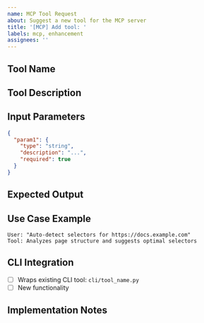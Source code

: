 ```yaml
---
name: MCP Tool Request
about: Suggest a new tool for the MCP server
title: '[MCP] Add tool: '
labels: mcp, enhancement
assignees: ''
---
```


## Tool Name
<!-- e.g., auto_detect_selectors -->

## Tool Description
<!-- What does this tool do? -->

## Input Parameters
```json
{
  "param1": {
    "type": "string",
    "description": "...",
    "required": true
  }
}
```

## Expected Output
<!-- What should the tool return? -->

## Use Case Example
<!-- How would users interact with this tool? -->
```
User: "Auto-detect selectors for https://docs.example.com"
Tool: Analyzes page structure and suggests optimal selectors
```

## CLI Integration
<!-- Which CLI tool does this wrap? Or is it new logic? -->
- [ ] Wraps existing CLI tool: `cli/tool_name.py`
- [ ] New functionality

## Implementation Notes
<!-- Technical details, dependencies, etc. -->
